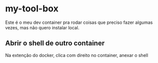 # my-tool-box

Este é o meu dev container pra rodar coisas que preciso fazer algumas vezes, mas não quero instalar local.

## Abrir o shell de outro container
Na extenção do docker, clica com direito no container, anexar o shell